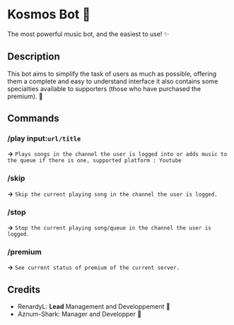 # Kosmos Bot 🌌

The most powerful music bot, and the easiest to use! ✨

## Description
This bot aims to simplify the task of users as much as possible, offering them a complete and easy to understand interface
it also contains some specialties available to supporters (those who have purchased the premium). 🎊

## Commands
### /play input:``url/title``
   **->** `Plays songs in the channel the user is logged into or adds music to the queue if there is one, supported platform : Youtube`
### /skip
   **->** `Skip the current playing song in the channel the user is logged.`
### /stop
   **->** `Stop the current playing song/queue in the channel the user is logged.`
### /premium
   **->** `See current status of premium of the current server.`

## Credits
* RenardyL: **Lead** Management and Developpement 🌌
* Aznum-Shark: Manager and Developper 🌌
